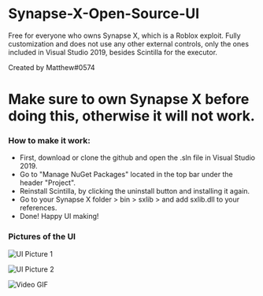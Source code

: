 # Synapse-X-Open-Source-UI
Free for everyone who owns Synapse X, which is a Roblox exploit. Fully customization and does not use any other external controls, only the ones included in Visual Studio 2019, besides Scintilla for the executor.

Created by Matthew#0574

# Make sure to own Synapse X before doing this, otherwise it will not work.

### How to make it work:

- First, download or clone the github and open the .sln file in Visual Studio 2019.
- Go to "Manage NuGet Packages" located in the top bar under the header "Project".
- Reinstall Scintilla, by clicking the uninstall button and installing it again.
- Go to your Synapse X folder > bin > sxlib > and add sxlib.dll to your references.
- Done! Happy UI making!

### Pictures of the UI

![UI Picture 1](https://i.gyazo.com/d9a4bfa40ed5ba6aebe00a2cdc04955a.png)

![UI Picture 2](https://i.gyazo.com/c70c857b3d39896babe1a30520c6b694.png)

![Video GIF](https://i.gyazo.com/419789c9984405f2305ad612a71fcb47.gif)

